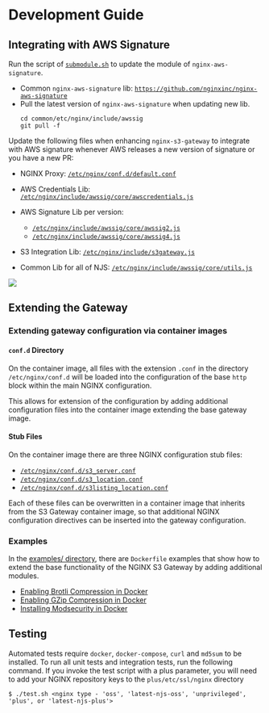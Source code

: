 # Development Guide

## Integrating with AWS Signature

Run the script of [`submodule.sh`](../submodule.sh) to update the module of `nginx-aws-signature`.
- Common `nginx-aws-signature` lib: [`https://github.com/nginxinc/nginx-aws-signature`](https://github.com/nginxinc/nginx-aws-signature)
- Pull the latest version of `nginx-aws-signature` when updating new lib.
  ```
  cd common/etc/nginx/include/awssig
  git pull -f
  ```

Update the following files when enhancing `nginx-s3-gateway` to integrate with AWS signature whenever AWS releases a new version of signature or you have a new PR:

- NGINX Proxy: [`/etc/nginx/conf.d/default.conf`](/common/etc/nginx/templates/gateway/s3_location.conf.template)
- AWS Credentials Lib: [`/etc/nginx/include/awssig/core/awscredentials.js`](/common/etc/nginx/include/awssig/core/awscredentials.js)
- AWS Signature Lib per version:
  - [`/etc/nginx/include/awssig/core/awssig2.js`](/common/etc/nginx/include/awssig/core/awssig2.js)
  - [`/etc/nginx/include/awssig/core/awssig4.js`](/common/etc/nginx/include/awssig/core/awssig4.js)

- S3 Integration Lib: [`/etc/nginx/include/s3gateway.js`](/common/etc/nginx/include/s3gateway.js)
- Common Lib for all of NJS: [`/etc/nginx/include/awssig/core/utils.js`](/common/etc/nginx/include/awssig/core/utils.js)

![](./img/nginx-s3-gateway-signature-flow.png)

## Extending the Gateway

### Extending gateway configuration via container images

#### `conf.d` Directory

On the container image, all files with the extension `.conf` in the 
directory `/etc/nginx/conf.d` will be loaded into the configuration
of the base `http` block within the main NGINX configuration.

This allows for extension of the configuration by adding additional
configuration files into the container image extending the base
gateway image.

#### Stub Files

On the container image there are three NGINX configuration stub files:

* [`/etc/nginx/conf.d/s3_server.conf`](/common/etc/nginx/templates/gateway/s3_location.conf.template)
* [`/etc/nginx/conf.d/s3_location.conf`](/common/etc/nginx/templates/gateway/s3_server.conf.template) 
* [`/etc/nginx/conf.d/s3listing_location.conf`](/common/etc/nginx/templates/gateway/s3listing_location.conf.template)

Each of these files can be overwritten in a container image that inherits
from the S3 Gateway container image, so that additional NGINX configuration
directives can be inserted into the gateway configuration.

### Examples

In the [examples/ directory](/examples), there are `Dockerfile` examples that 
show how to extend the base functionality of the NGINX S3 Gateway by adding
additional modules.

* [Enabling Brotli Compression in Docker](/examples/brotli-compression)
* [Enabling GZip Compression in Docker](/examples/gzip-compression)
* [Installing Modsecurity in Docker](/examples/modsecurity)

## Testing

Automated tests require `docker`, `docker-compose`, `curl` and `md5sum` to be
installed. To run all unit tests and integration tests, run the following command.
If you invoke the test script with a plus parameter, you will need to add your
NGINX repository keys to the `plus/etc/ssl/nginx` directory

```
$ ./test.sh <nginx type - 'oss', 'latest-njs-oss', 'unprivileged', 'plus', or 'latest-njs-plus'>
```
